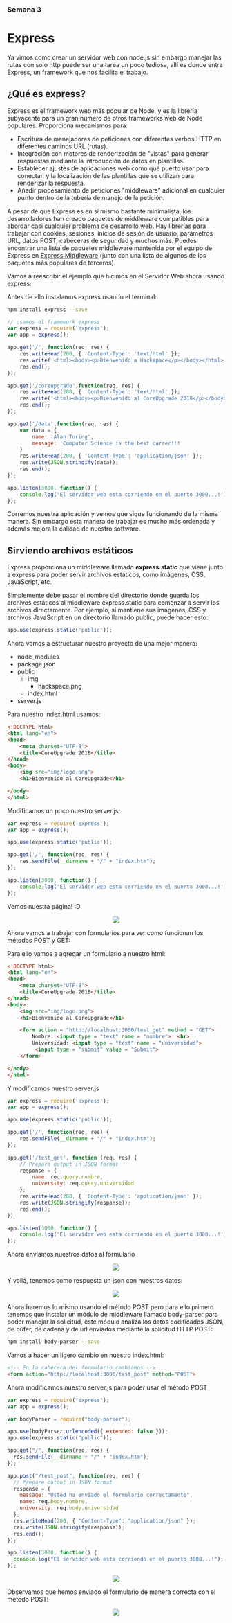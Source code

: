 <h3> Semana 3 </h3>
<h1> Express </h1>

Ya vimos como crear un servidor web con node.js sin embargo manejar las rutas con solo http puede ser una tarea un poco tediosa, allí es donde entra Express, un framework que nos facilita el trabajo.

<h2>¿Qué es express?</h2>

Express es el framework web más popular de Node, y es la librería subyacente para un gran número de otros frameworks web de Node populares. Proporciona mecanismos para:

* Escritura de manejadores de peticiones con diferentes verbos HTTP en diferentes caminos URL (rutas).
* Integración con motores de renderización de "vistas" para generar respuestas mediante la introducción de datos en plantillas.
* Establecer ajustes de aplicaciones web como qué puerto usar para conectar, y la localización de las plantillas que se utilizan para renderizar la respuesta.
* Añadir procesamiento de peticiones "middleware" adicional en cualquier punto dentro de la tubería de manejo de la petición.

A pesar de que Express es en sí mismo bastante minimalista, los desarrolladores han creado paquetes de middleware compatibles para abordar casi cualquier problema de desarrollo web. Hay librerías para trabajar con cookies, sesiones, inicios de sesión de usuario, parámetros URL, datos POST, cabeceras de seguridad y muchos más. Puedes encontrar una lista de paquetes middleware mantenida por el equipo de Express en [Express Middleware](https://expressjs.com/es/resources/middleware.html) (junto con una lista de algunos de los paquetes más populares de terceros).

Vamos a reescribir el ejemplo que hicimos en el Servidor Web ahora usando express:

Antes de ello instalamos express usando el terminal:
```bash
npm install express --save
```

```javascript
// usamos el framework express
var express = require('express');
var app = express();

app.get('/', function(req, res) {
    res.writeHead(200, { 'Content-Type': 'text/html' });
    res.write('<html><body><p>Bienvenido a Hackspace</p></body></html>');
    res.end();
});

app.get('/coreupgrade',function(req, res) {
    res.writeHead(200, { 'Content-Type': 'text/html' });
    res.write('<html><body><p>Bienvenido al CoreUpgrade 2018</p></body></html>');
    res.end();
});

app.get('/data',function(req, res) {
    var data = {
        name: 'Alan Turing',
        message: 'Computer Science is the best carrer!!!'
    }
    res.writeHead(200, { 'Content-Type': 'application/json' });
    res.write(JSON.stringify(data));
    res.end();
});

app.listen(3000, function() {
    console.log('El servidor web esta corriendo en el puerto 3000...!')
});
```
Corremos nuestra aplicación y vemos que sigue funcionando de la misma manera. Sin embargo esta manera de trabajar es mucho más ordenada y además mejora la calidad de nuestro software.

<h2>Sirviendo archivos estáticos</h2>

Express proporciona un middleware llamado __express.static__ que viene junto a express para poder servir archivos estáticos, como imágenes, CSS, JavaScript, etc.

Simplemente debe pasar el nombre del directorio donde guarda los archivos estáticos al middleware express.static para comenzar a servir los archivos directamente. Por ejemplo, si mantiene sus imágenes, CSS y archivos JavaScript en un directorio llamado public, puede hacer esto:

```javascript
app.use(express.static('public'));
```

Ahora vamos a estructurar nuestro proyecto de una mejor manera:

* node_modules
* package.json
* public
    * img
        * hackspace.png
    * index.html
* server.js

Para nuestro index.html usamos:

```html
<!DOCTYPE html>
<html lang="en">
<head>
    <meta charset="UTF-8">
    <title>CoreUpgrade 2018</title>
</head>
<body>
    <img src="img/logo.png">
    <h1>Bienvenido al CoreUpgrade</h1>

</body>
</html>
```
Modificamos un poco nuestro server.js:

```javascript
var express = require('express');
var app = express();

app.use(express.static('public'));

app.get('/', function(req, res) {
    res.sendFile(__dirname + "/" + "index.htm");
});

app.listen(3000, function() {
    console.log('El servidor web esta corriendo en el puerto 3000...!')
});
```

Vemos nuestra página! :D

<p align="center">
    <img src="img/express1.png">
</p>

Ahora vamos a trabajar con formularios para ver como funcionan los métodos POST y GET:

Para ello vamos a agregar un formulario a nuestro html:

```html
<!DOCTYPE html>
<html lang="en">
<head>
    <meta charset="UTF-8">
    <title>CoreUpgrade 2018</title>
</head>
<body>
    <img src="img/logo.png">
    <h1>Bienvenido al CoreUpgrade</h1>

    <form action = "http://localhost:3000/test_get" method = "GET">
        Nombre: <input type = "text" name = "nombre">  <br>
        Universidad: <input type = "text" name = "universidad">
         <input type = "submit" value = "Submit">
    </form>

</body>
</html>
```

Y modificamos nuestro server.js

```javascript
var express = require('express');
var app = express();

app.use(express.static('public'));

app.get('/', function(req, res) {
    res.sendFile(__dirname + "/" + "index.htm");
});

app.get('/test_get', function (req, res) {
    // Prepare output in JSON format
    response = {
        name: req.query.nombre,
        university: req.query.universidad
    };
    res.writeHead(200, { 'Content-Type': 'application/json' });
    res.write(JSON.stringify(response));
    res.end();
})

app.listen(3000, function() {
    console.log('El servidor web esta corriendo en el puerto 3000...!')
});
```
Ahora enviamos nuestros datos al formulario

<p align="center">
    <img src="img/express2.png">
</p>
Y voilá, tenemos como respuesta un json con nuestros datos:

<p align="center">
    <img src="img/express3.png">
</p>

Ahora haremos lo mismo usando el método POST pero para ello primero tenemos que instalar un módulo de middleware llamado body-parser para poder manejar la solicitud, este módulo analiza los datos codificados JSON, de búfer, de cadena y de url enviados mediante la solicitud HTTP POST:

```bash
npm install body-parser --save
```

Vamos a hacer un ligero cambio en nuestro index.html:

```html
<!-- En la cabecera del formulario cambiamos -->
<form action="http://localhost:3000/test_post" method="POST">
```

Ahora modificamos nuestro server.js para poder usar el método POST

```javascript
var express = require("express");
var app = express();

var bodyParser = require("body-parser");

app.use(bodyParser.urlencoded({ extended: false }));
app.use(express.static("public"));

app.get("/", function(req, res) {
  res.sendFile(__dirname + "/" + "index.htm");
});

app.post("/test_post", function(req, res) {
  // Prepare output in JSON format
  response = {
    message: "Usted ha enviado el formulario correctamente",
    name: req.body.nombre,
    university: req.body.universidad
  };
  res.writeHead(200, { "Content-Type": "application/json" });
  res.write(JSON.stringify(response));
  res.end();
});

app.listen(3000, function() {
  console.log("El servidor web esta corriendo en el puerto 3000...!");
});
```

<p align="center">
    <img src="img/express6.png">
</p>

Observamos que hemos enviado el formulario de manera correcta con el método POST!

<p align="center">
    <img src="img/express7.png">
</p>

